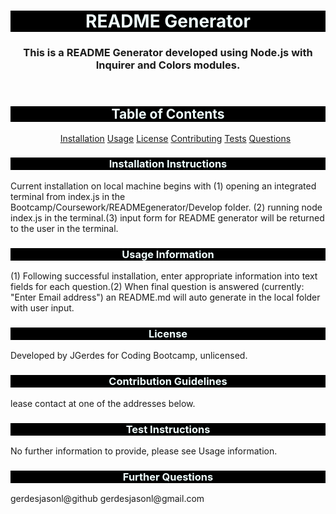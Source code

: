 <!DOCTYPE html>
<html lang="en">
<head>
    <meta charset="UTF-8">
    <meta name="viewport" content="width=device-width, initial-scale=1.0">
    <title>Document</title>
</head>
<header>
 <h1 style="background-color: black;text-align: center;color:azure;">README Generator</h1>
 <h3 style="text-align: center" id="projDesc">This is a README Generator developed using Node.js with Inquirer and Colors modules.</h3>
</header>
<body>
    <h2 style="background-color: black;text-align: center;color:azure;">Table of Contents</h2>
    <ul id="tableContents" style="text-align: center">
        <a href="#installation">Installation</a>
        <a href="#usage">Usage</a>
        <a href="#license">License</a>
        <a href="#contribGuide">Contributing</a>
        <a href="#tests">Tests</a>
        <a href="#questions">Questions</a>
    </ul>
    <h3 style="background-color: black;text-align: center;color:azure;" id="installation">Installation Instructions</h3>
    <p id="installEntry">Current installation on local machine begins with (1) opening an integrated terminal from index.js in the Bootcamp/Coursework/READMEgenerator/Develop folder. (2) running node index.js in the terminal.(3) input form for README generator will be returned to the user in the terminal.</p>
    <h3 style="background-color: black;text-align: center;color:azure;" id="usage">Usage Information</h3>
    <p id="usageEntry">(1) Following successful installation, enter appropriate information into text fields for each question.(2) When final question is answered (currently: "Enter Email address") an README.md will auto generate in the local folder with user input.</p>
    <h3 style="background-color: black;text-align: center;color:azure;" id="license">License</h3>
    <p id="licenseEntry">Developed by JGerdes for Coding Bootcamp, unlicensed.</p>
    <h3 style="background-color: black;text-align: center;color:azure;" id="contribGuide">Contribution Guidelines</h3>
    <p id="contribEntry">lease contact at one of the addresses below.</p>
    <h3 style="background-color: black;text-align: center;color:azure;" id="tests">Test Instructions</h3>
    <p id="testsEntry">No further information to provide, please see Usage information.</p>
    <h3 style="background-color: black;text-align: center;color:azure;" id="questions">Further Questions</h3>
    <p id="questionsEntry">gerdesjasonl@github gerdesjasonl@gmail.com</p>
</body>
<footer>

</footer>

</html>